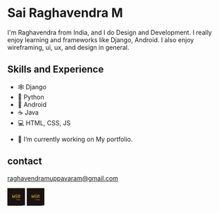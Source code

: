 # Sai Raghavendra M
I'm Raghavendra from India, and I do Design and Development. I really enjoy learning and frameworks like Django, Android.
I also enjoy wireframing, ui, ux, and design in general.

## Skills and Experience
* 🕸️ Django
* 🐍 Python
* 📱 Android
* ☕ Java
* 💻 HTML, CSS, JS

- 🔭 I’m currently working on My portfolio. 

## contact
 raghavendramuppavaram@gmail.com


[<img src='https://github.com/Raghava248/Raghava248/blob/main/_MSR.png' height='40'>](https://www.instagram.com/raghava_the_pirate/)  [<img src='https://github.com/Raghava248/Raghava248/blob/main/_MSR.png' alt='website' height='40'>](https://obssesedprogrammer.blogspot.com/)  

